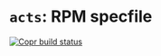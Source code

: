 # `acts`: RPM specfile

[![Copr build status](https://copr.fedorainfracloud.org/coprs/tylerjgriffiths/tarsnap/package/acts/status_image/last_build.png)](https://copr.fedorainfracloud.org/coprs/tylerjgriffiths/tarsnap/package/acts/)
